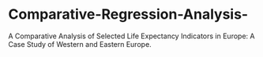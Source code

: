 # Comparative-Regression-Analysis-
 A Comparative Analysis of Selected Life Expectancy Indicators in Europe: A Case Study of Western and Eastern Europe.
